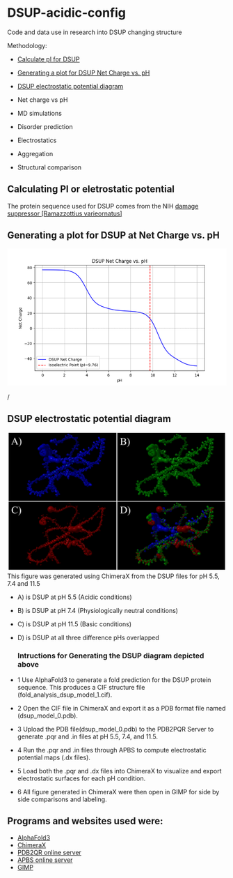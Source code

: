# DSUP-acidic-config
Code and data use in research into DSUP changing structure

Methodology:
- [Calculate pI for DSUP](Calculate-isoelectric-point/)
- [Generating a plot for DSUP Net Charge vs. pH](https://github.com/Katherine-Brown-8000/DSUP-acidic-config/tree/main/Net-charge-plot)
- [DSUP electrostatic potential diagram](https://github.com/Katherine-Brown-8000/DSUP-acidic-config/tree/main/DSUP%20electrostatic%20potential%20diagram)

- Net charge vs pH
- MD simulations
- Disorder prediction
- Electrostatics
- Aggregation
- Structural comparison


## Calculating PI or eletrostatic potential

The protein sequence used for DSUP comes from the NIH
[damage suppressor [Ramazzottius varieornatus]](https://www.ncbi.nlm.nih.gov/protein/BAV59442.1)

## Generating a plot for DSUP at Net Charge vs. pH

![Alt](https://github.com/Katherine-Brown-8000/DSUP-acidic-config/blob/main/DSUP%20NET%20Charge%20vs.%20pH%20chart.png)

 / 


## DSUP electrostatic potential diagram
![Alt](https://github.com/Katherine-Brown-8000/DSUP-acidic-config/blob/main/DSUP_config_figure_1.png)
This figure was generated using ChimeraX from the DSUP files for pH 5.5, 7.4 and 11.5
- A) is DSUP at pH 5.5 (Acidic conditions)
- B) is DSUP at pH 7.4 (Physiologically neutral conditions)
- C) is DSUP at pH 11.5 (Basic conditions)
- D) is DSUP at all three difference pHs overlapped

  ### Intructions for Generating the DSUP diagram depicted above

 - 1 Use AlphaFold3 to generate a fold prediction for the DSUP protein sequence. This produces a CIF structure file (fold_analysis_dsup_model_1.cif).
 - 2 Open the CIF file in ChimeraX and export it as a PDB format file named (dsup_model_0.pdb).
 - 3 Upload the PDB file(dsup_model_0.pdb) to the PDB2PQR Server to generate .pqr and .in files at pH 5.5, 7.4, and 11.5.
 - 4 Run the .pqr and .in files through APBS to compute electrostatic potential maps (.dx files).
 - 5 Load both the .pqr and .dx files into ChimeraX to visualize and export electrostatic surfaces for each pH condition.
 - 6 All figure generated in ChimeraX were then open in GIMP for side by side comparisons and labeling.


## Programs and websites used were:
 - [AlphaFold3](https://alphafoldserver.com/welcome)
 - [ChimeraX](https://www.cgl.ucsf.edu/chimerax/)
 - [PDB2QR online server](https://server.poissonboltzmann.org/pdb2pqr)
 - [APBS online server](https://server.poissonboltzmann.org/apbs)
 - [GIMP](https://www.gimp.org/downloads/)
